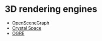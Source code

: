 # 3D rendering engines

-   [OpenSceneGraph](http://www.openscenegraph.org)
-   [Crystal Space](http://www.crystalspace3d.org/main/Main_Page)
-   [OGRE](http://www.ogre3d.org/)

